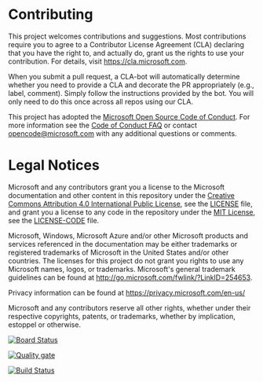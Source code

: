 
# Contributing

This project welcomes contributions and suggestions.  Most contributions require you to agree to a
Contributor License Agreement (CLA) declaring that you have the right to, and actually do, grant us
the rights to use your contribution. For details, visit https://cla.microsoft.com.

When you submit a pull request, a CLA-bot will automatically determine whether you need to provide
a CLA and decorate the PR appropriately (e.g., label, comment). Simply follow the instructions
provided by the bot. You will only need to do this once across all repos using our CLA.

This project has adopted the [Microsoft Open Source Code of Conduct](https://opensource.microsoft.com/codeofconduct/).
For more information see the [Code of Conduct FAQ](https://opensource.microsoft.com/codeofconduct/faq/) or
contact [opencode@microsoft.com](mailto:opencode@microsoft.com) with any additional questions or comments.

# Legal Notices

Microsoft and any contributors grant you a license to the Microsoft documentation and other content
in this repository under the [Creative Commons Attribution 4.0 International Public License](https://creativecommons.org/licenses/by/4.0/legalcode),
see the [LICENSE](LICENSE) file, and grant you a license to any code in the repository under the [MIT License](https://opensource.org/licenses/MIT), see the
[LICENSE-CODE](LICENSE-CODE) file.

Microsoft, Windows, Microsoft Azure and/or other Microsoft products and services referenced in the documentation
may be either trademarks or registered trademarks of Microsoft in the United States and/or other countries.
The licenses for this project do not grant you rights to use any Microsoft names, logos, or trademarks.
Microsoft's general trademark guidelines can be found at http://go.microsoft.com/fwlink/?LinkID=254653.

Privacy information can be found at https://privacy.microsoft.com/en-us/

Microsoft and any contributors reserve all other rights, whether under their respective copyrights, patents,
or trademarks, whether by implication, estoppel or otherwise.

[![Board Status](https://dev.azure.com/rajivbhat/a704f70c-9409-4d6f-8a9c-69c1b1f3ad3d/d7684f93-587b-40b5-817c-102195e35085/_apis/work/boardbadge/a299928c-c011-47a0-afdc-7ab89cad225f?columnOptions=1)](https://dev.azure.com/rajivbhat/a704f70c-9409-4d6f-8a9c-69c1b1f3ad3d/_boards/board/t/d7684f93-587b-40b5-817c-102195e35085/Microsoft.RequirementCategory/)

[![Quality gate](https://sonarcloud.io/api/project_badges/quality_gate?project=bhatrajiv7619_mslearn-tailspin-spacegame-web)](https://sonarcloud.io/dashboard?id=bhatrajiv7619_mslearn-tailspin-spacegame-web)

[![Build Status](https://dev.azure.com/rajivbhat/Tailspin/_apis/build/status/bhatrajiv7619.mslearn-tailspin-spacegame-web?branchName=master)](https://dev.azure.com/rajivbhat/Tailspin/_build/latest?definitionId=6&branchName=master)
